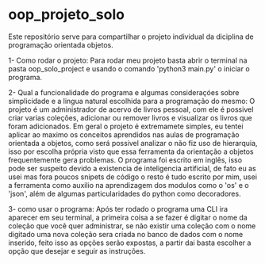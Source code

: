 # oop_projeto_solo
Este repositório serve para compartilhar o projeto individual da diciplina de programação orientada objetos.

1- Como rodar o projeto:
Para rodar meu projeto basta abrir o terminal na pasta oop_solo_project e usando o comando 'python3 main.py' o iniciar o programa.

2- Qual a funcionalidade do programa e algumas consideraçóes sobre simplicidade e a lingua natural escolhida para a programação do mesmo:
O projeto é um administrador de acervo de livros pessoal, com ele é possivel criar varias coleções, adicionar ou remover livros e visualizar os livros que foram adicionados. Em geral o projeto é extremamete simples, eu tentei aplicar ao maximo os conceitos aprendidos nas aulas de programação orientada a objetos, como será possivel analizar o não fiz uso de hierarquia, isso por escolha própria visto que essa ferramenta da orientação a objetos frequentemente gera problemas. O programa foi escrito em inglês, isso pode ser suspeito devido a existencia de inteligencia artificial, de fato eu as usei mas fora poucos snipets de código o resto é tudo escrito por mim, usei a ferramenta como auxilio na aprendizagem dos modulos como o 'os' e o 'json', além de algumas particularidades do python como decoradores.

3- como usar o programa:
Após ter rodado o programa uma CLI ira aparecer em seu terminal, a primeira coisa a se fazer é digitar o nome da coleção que você quer administrar, se não existir uma coleção com o nome digitado uma nova coleção sera criada no banco de dados com o nome inserido, feito isso as opções serão expostas, a partir dai basta escolher a opção que desejar e seguir as instruções.

